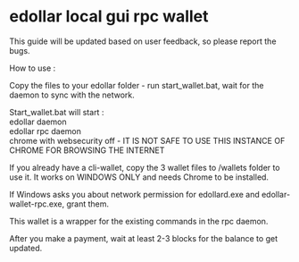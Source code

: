 # edollar local gui rpc wallet

This guide will be updated based on user feedback, so please report the bugs.

How to use : 

Copy the files to your edollar folder - run start_wallet.bat, wait for the daemon to sync with the network.

Start_wallet.bat will start :<br> 
edollar daemon<br>
edollar rpc daemon<br>
chrome with websecurity off - IT IS NOT SAFE TO USE THIS INSTANCE OF CHROME FOR BROWSING THE INTERNET <br>

If you already have a cli-wallet, copy the 3 wallet files to /wallets folder to use it.
It works on WINDOWS ONLY and needs Chrome to be installed. 

If Windows asks you about network permission for edollard.exe and edollar-wallet-rpc.exe, grant them.

This wallet is a wrapper for the existing commands in the rpc daemon. 

After you make a payment, wait at least 2-3 blocks for the balance to get updated.
